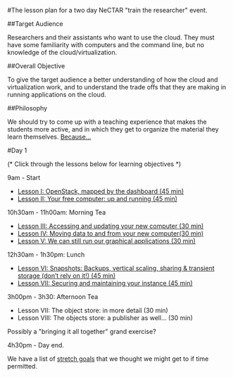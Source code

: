 #The lesson plan for a two day NeCTAR "train the researcher" event.

##Target Audience

Researchers and their assistants  who want to use the cloud. They must have some familiarity with computers and the 
command line, but no knowledge of the cloud/virtualization.

##Overall Objective

To give the target audience a better understanding of how the cloud and virtualization work, and to understand the 
trade offs that they are making in running applications on the cloud.

##Philosophy

We should try to come up with a teaching experience that makes the students more active, and in which they get to 
organize the material they learn themselves. [Because...](http://mindhacks.com/2011/10/24/make-study-more-effective-the-easy-way/)

#Day 1

(* Click through the lessons below for learning objectives *)

9am - Start 

* [Lesson I: OpenStack, mapped by the dashboard (45 min)](lesson_I.md)
* [Lesson II: Your free computer: up and running (45 min)](lesson_II.md)

10h30am - 11h00am: Morning Tea

* [Lesson III: Accessing and updating your new computer (30 min)](lesson_III.md)
* [Lesson IV: Moving data to and from your new computer(30 min)](lesson_IV.md)
* [Lesson V: We can still run our graphical applications (30 min)](lesson_V.md)

12h30am - 1h30pm: Lunch

* [Lesson VI: Snapshots: Backups, vertical scaling, sharing & transient storage (don’t rely on it!) (45 min)](lesson_VI.md)
* [Lesson VII: Securing and maintaining your instance (45 min)](lesson_VII.md)

3h00pm - 3h30: Afternoon Tea

* Lesson VII: The object store: in more detail (30 min)
* Lesson VIII: The objects store: a publisher as well… (30 min)

Possibly a "bringing it all together" grand exercise?

4h30pm - Day end.

We have a list of [stretch goals](stretch_goals.md) that we thought we might get to if time permitted. 
